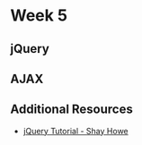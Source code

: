 # Week 5

## jQuery



## AJAX

## Additional Resources

- [jQuery Tutorial - Shay Howe](https://learn.shayhowe.com/advanced-html-css/jquery/)